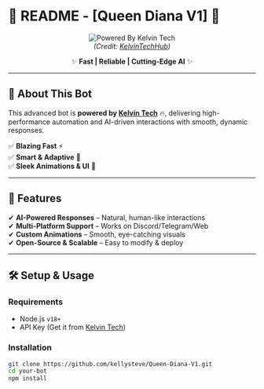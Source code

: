 # 📝 **README** - [Queen Diana V1] 🤖

<div align="center">
  
![Powered By Kelvin Tech](https://raw.githubusercontent.com/KelvinTechHub/kelvin-assets/main/powered-by-kelvin-tech.gif)  
*(Credit: [KelvinTechHub](https://github.com/KelvinTechHub/kelvin-assets))*  

✨ **Fast | Reliable | Cutting-Edge AI** ✨  
</div>

---

## 🚀 **About This Bot**  
This advanced bot is **powered by [Kelvin Tech](https://t.me/KelvinTechzz)** 🔥, delivering high-performance automation and AI-driven interactions with smooth, dynamic responses.  

✅ **Blazing Fast** ⚡  
✅ **Smart & Adaptive** 🧠  
✅ **Sleek Animations & UI** 🎨  

---

## 🔧 **Features**  
✔ **AI-Powered Responses** – Natural, human-like interactions  
✔ **Multi-Platform Support** – Works on Discord/Telegram/Web  
✔ **Custom Animations** – Smooth, eye-catching visuals  
✔ **Open-Source & Scalable** – Easy to modify & deploy  

---

## 🛠 **Setup & Usage**  
### **Requirements**  
- Node.js `v18+`  
- API Key (Get it from [Kelvin Tech](https://t.me/KelvinTechzz))  

### **Installation**  
```bash
git clone https://github.com/kellysteve/Queen-Diana-V1.git
cd your-bot
npm install

